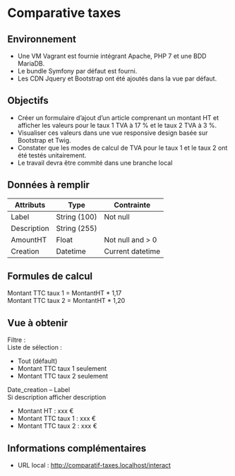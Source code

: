 Comparative taxes
=================

## Environnement
-	Une VM Vagrant est fournie intégrant Apache, PHP 7 et une BDD MariaDB.
-	Le bundle Symfony par défaut est fourni.
-	Les CDN Jquery et Bootstrap ont été ajoutés dans la vue par défaut.

## Objectifs
-	Créer un formulaire d’ajout d’un article comprenant un montant HT et afficher les valeurs pour le taux 1 TVA à 17 % et le taux 2 TVA à 3 %.
-	Visualiser ces valeurs dans une vue responsive design basée sur Bootstrap et Twig.
-	Constater que les modes de calcul de TVA pour le taux 1 et le taux 2 ont été testés unitairement.
-	Le travail devra être commité dans une branche local

## Données à remplir
<table class="table table-hover">
    <thead>
        <tr>
            <th>Attributs</th>
            <th>Type</th>
            <th>Contrainte</th>
        </tr>
    </thead>
    <tbody>
        <tr>
            <td>Label</td>
            <td>String (100)</td>
            <td>Not null</td>
        </tr>
        <tr>
            <td>Description</td>
            <td>String (255)</td>
            <td></td>
        </tr>
        <tr>
            <td>AmountHT</td>
            <td>Float</td>
            <td>Not null and > 0</td>
        </tr>
        <tr>
            <td>Creation</td>
            <td>Datetime</td>
            <td>Current datetime</td>
        </tr>
    </tbody>
</table>

## Formules de calcul
Montant TTC taux 1 = MontantHT * 1,17<br />
Montant TTC taux 2 = MontantHT * 1,20

## Vue à obtenir
Filtre : <br />
Liste de sélection : <br /> 
-	Tout (défault)
-	Montant TTC taux 1 seulement 
-	Montant TTC taux 2 seulement 

Date_creation – Label<br />
Si description afficher description<br />
- Montant HT : xxx €
- Montant TTC taux 1 :  xxx € 	
- Montant TTC taux 2 :  xxx €	

## Informations complémentaires
-	URL local : http://comparatif-taxes.localhost/interact
